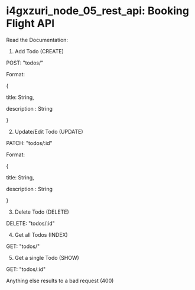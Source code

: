 # i4gxzuri_node_05_rest_api: Booking Flight API

Read the Documentation:

1. Add Todo (CREATE)

POST: "todos/"

Format:

{

title: String,

description : String

}

2. Update/Edit Todo (UPDATE)

PATCH: "todos/:id"

Format:

{

title: String,

description : String

}

3. Delete Todo (DELETE)

DELETE: "todos/:id"

4. Get all Todos (INDEX)

GET: "todos/"

5. Get a single Todo (SHOW)

GET: "todos/:id"

Anything else results to a bad request (400)
